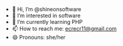 - 👋 Hi, I’m @shineonsoftware
- 👀 I’m interested in software
- 🌱 I’m currently learning PHP
- 📫 How to reach me: ecrecr11@gmail.com
- 😄 Pronouns: she/her

<!---
shineonsoftware/shineonsoftware is a ✨ special ✨ repository because its `README.md` (this file) appears on your GitHub profile.
You can click the Preview link to take a look at your changes.
--->
